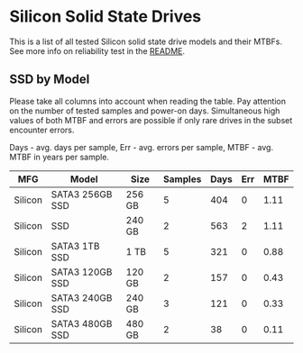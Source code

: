 Silicon Solid State Drives
==========================

This is a list of all tested Silicon solid state drive models and their MTBFs. See
more info on reliability test in the [README](https://github.com/linuxhw/SMART).

SSD by Model
------------

Please take all columns into account when reading the table. Pay attention on the
number of tested samples and power-on days. Simultaneous high values of both MTBF
and errors are possible if only rare drives in the subset encounter errors.

Days - avg. days per sample,
Err  - avg. errors per sample,
MTBF - avg. MTBF in years per sample.

| MFG       | Model              | Size   | Samples | Days  | Err   | MTBF |
|-----------|--------------------|--------|---------|-------|-------|------|
| Silicon   | SATA3 256GB SSD    | 256 GB | 5       | 404   | 0     | 1.11   |
| Silicon   | SSD                | 240 GB | 2       | 563   | 2     | 1.11   |
| Silicon   | SATA3 1TB SSD      | 1 TB   | 5       | 321   | 0     | 0.88   |
| Silicon   | SATA3 120GB SSD    | 120 GB | 2       | 157   | 0     | 0.43   |
| Silicon   | SATA3 240GB SSD    | 240 GB | 3       | 121   | 0     | 0.33   |
| Silicon   | SATA3 480GB SSD    | 480 GB | 2       | 38    | 0     | 0.11   |
